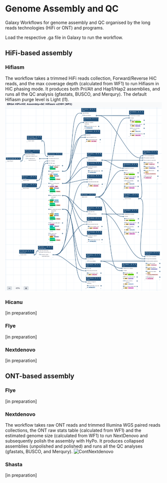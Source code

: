 # Genome Assembly and QC
Galaxy Workflows for genome assembly and QC organised by the long reads technologies (HiFi or ONT) and programs.

Load the respective .ga file in Galaxy to run the workflow.

## HiFi-based assembly

### Hifiasm
The workflow takes a trimmed HiFi reads collection, Forward/Reverse HiC reads, and the max coverage depth (calculated from WF1) to run Hifiasm in HiC phasing mode. It produces both Pri/Alt and Hap1/Hap2 assemblies, and runs all the QC analysis (gfastats, BUSCO, and Merqury). The default Hifiasm purge level is Light (l1).
![ContHifiasmHiC](pics/Cont_hifiasm_hic_2309.png)


### Hicanu
\[in preparation]
### Flye
\[in preparation]
### Nextdenovo
\[in preparation]

## ONT-based assembly

### Flye
\[in preparation]

### Nextdenovo
The workflow takes raw ONT reads and trimmed Illumina WGS paired reads collections, the ONT raw stats table (calculated from WF1) and the estimated genome size (calculated from WF1) to run NextDenovo and subsequently polish the assembly with HyPo. It produces collapsed assemblies (unpolished and polished) and runs all the QC analyses (gfastats, BUSCO, and Merqury).
![ContNextdenovo](pics/Cont_nextdenovo_2311.png)

### Shasta
\[in preparation]

